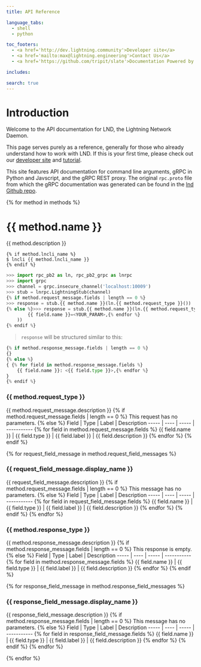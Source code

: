 ```yaml
---
title: API Reference

language_tabs:
  - shell
  - python

toc_footers:
  - <a href='http://dev.lightning.community'>Developer site</a>
  - <a href='mailto:max@lightning.engineering'>Contact Us</a>
  - <a href='https://github.com/tripit/slate'>Documentation Powered by Slate</a>

includes:

search: true
---
```


# Introduction

Welcome to the API documentation for LND, the Lightning Network
Daemon.

This page serves purely as a reference, generally for those who already
understand how to work with LND. If this is your first time, please check out
our [developer site](https://dev.lightning.community) and
[tutorial](https://dev.lightning.community/tutorial).

This site features API documentation for command line arguments, gRPC in Python
and Javscript, and the gRPC REST proxy. The original `rpc.proto` file from which
the gRPC documentation was generated can be found in the [lnd Github
repo](https://github.com/lightningnetwork/lnd/blob/master/lnrpc/rpc.proto).

{% for method in methods %}

# {{ method.name }}

{{ method.description }}

```shell
{% if method.lncli_name %}
$ lncli {{ method.lncli_name }}
{% endif %}
```

```python
>>> import rpc_pb2 as ln, rpc_pb2_grpc as lnrpc
>>> import grpc
>>> channel = grpc.insecure_channel('localhost:10009')
>>> stub = lnrpc.LightningStub(channel)
{% if method.request_message.fields | length == 0 %}
>>> response = stub.{{ method.name }}(ln.{{ method.request_type }}())
{% else %}>>> response = stub.{{ method.name }}(ln.{{ method.request_type }}({% for field in method.request_message.fields %}
        {{ field.name }}=<YOUR_PARAM>,{% endfor %}
    ))
{% endif %}
```

> `response` will be structured similar to this:

```python
{% if method.response_message.fields | length == 0 %}
{}
{% else %}
{ {% for field in method.response_message.fields %}
    {{ field.name }}: <{{ field.type }}>,{% endfor %}
}
{% endif %}
```

### {{ method.request_type }}

{{ method.request_message.description }}
{% if method.request_message.fields | length == 0 %}
This request has no parameters.
{% else %}
Field | Type | Label | Description
----- | ---- | ----- | ----------- {% for field in method.request_message.fields %}
{{ field.name }} | {{ field.type }} | {{ field.label }} | {{ field.description }} {% endfor %}
{% endif %}

{% for request_field_message in method.request_field_messages %}
### {{ request_field_message.display_name }}
{{ request_field_message.description }}
{% if method.request_message.fields | length == 0 %}
This message has no parameters.
{% else %}
Field | Type | Label | Description
----- | ---- | ----- | ----------- {% for field in request_field_message.fields %}
{{ field.name }} | {{ field.type }} | {{ field.label }} | {{ field.description }} {% endfor %}
{% endif %}
{% endfor %}

### {{ method.response_type }}

{{ method.response_message.description }}
{% if method.response_message.fields | length == 0 %}
This response is empty.
{% else %}
Field | Type | Label | Description
----- | ---- | ----- | ----------- {% for field in method.response_message.fields %}
{{ field.name }} | {{ field.type }} | {{ field.label }} | {{ field.description }} {% endfor %}
{% endif %}

{% for response_field_message in method.response_field_messages %}
### {{ response_field_message.display_name }}
{{ response_field_message.description }}
{% if method.response_message.fields | length == 0 %}
This message has no parameters.
{% else %}
Field | Type | Label | Description
----- | ---- | ----- | ----------- {% for field in response_field_message.fields %}
{{ field.name }} | {{ field.type }} | {{ field.label }} | {{ field.description }} {% endfor %}
{% endif %}
{% endfor %}

{% endfor %}
